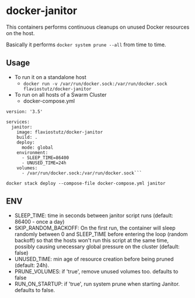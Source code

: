 # docker-janitor
This containers performs continuous cleanups on unused Docker resources on the host.

Basically it performs ```docker system prune --all``` from time to time.

## Usage
* To run it on a standalone host
  * ```docker run -v /var/run/docker.sock:/var/run/docker.sock flaviostutz/docker-janitor```
* To run on all hosts of a Swarm Cluster
  * docker-compose.yml

```
version: '3.5'

services:
  janitor:
    image: flaviostutz/docker-janitor
    build: .
    deploy:
      mode: global
    environment:
      - SLEEP_TIME=86400
      - UNUSED_TIME=24h
    volumes:
      - /var/run/docker.sock:/var/run/docker.sock```
```
```docker stack deploy --compose-file docker-compose.yml janitor```

## ENV
* SLEEP_TIME: time in seconds between janitor script runs (default: 86400 - once a day)
* SKIP_RANDOM_BACKOFF: On the first run, the container will sleep randomly between 0 and SLEEP_TIME before entering the loop (random backoff) so that the hosts won't run this script at the same time, possibly causing unecessary global pressure on the cluster (default: false)
* UNUSED_TIME: min age of resource creation before being pruned (default: 24h).
* PRUNE_VOLUMES: if 'true', remove unused volumes too. defaults to false
* RUN_ON_STARTUP: if 'true', run system prune when starting Janitor. defaults to false.